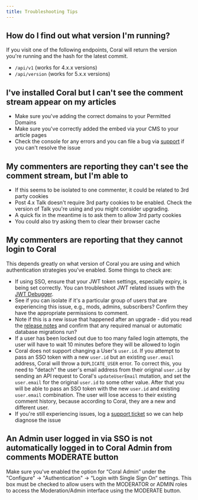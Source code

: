 ```yaml
---
title: Troubleshooting Tips
---
```


## How do I find out what version I'm running?

If you visit one of the following endpoints, Coral will return the version you're running and the hash for the latest commit.

- `/api/v1` (works for 4.x.x versions)
- `/api/version` (works for 5.x.x versions)

## I've installed Coral but I can't see the comment stream appear on my articles

- Make sure you've adding the correct domains to your Permitted Domains
- Make sure you've correctly added the embed via your CMS to your article pages
- Check the console for any errors and you can file a bug via [support](mailto:support@coralproject.net) if you can't resolve the issue

## My commenters are reporting they can't see the comment stream, but I'm able to

- If this seems to be isolated to one commenter, it could be related to 3rd party cookies
- Post 4.x Talk doesn't require 3rd party cookies to be enabled. Check the version of Talk you're using and you might consider upgrading.
- A quick fix in the meantime is to ask them to allow 3rd party cookies
- You could also try asking them to clear their browser cache


## My commenters are reporting that they cannot login to Coral

This depends greatly on what version of Coral you are using and which authentication strategies you've enabled. Some things to check are:

- If using SSO, ensure that your JWT token settings, especially expiry, is being set correctly. You can troubleshoot JWT related issues with the [JWT Debugger](https://jwt.io/).
- See if you can isolate if it's a particular group of users that are experiencing this issue, e.g., mods, admins, subscribers? Confirm they have the appropriate permissions to comment.
- Note if this is a new issue that happened after an upgrade - did you read the [release notes](https://github.com/sfstandard/talk/releases) and confirm that any required manual or automatic database migrations run?
- If a user has been locked out due to too many failed login attempts, the user will have to wait 10 minutes before they will be allowed to login
- Coral does not support changing a User's `user.id`. If you attempt to pass an SSO token with a new `user.id` but an existing `user.email` address, Coral will throw a `DUPLICATE_USER` error. To correct this, you need to "detach" the user's email address from their original `user.id` by sending an API request to Coral's `updateUserEmail` mutation, and set the `user.email` for the original `user.id` to some other value. After that you will be able to pass an SSO token with the new `user.id` and existing `user.email` combination. The user will lose access to their existing comment history, because according to Coral, they are a new and different user.
- If you're still experiencing issues, log a [support ticket](mailto:support@coralproject.net) so we can help diagnose the issue

## An Admin user logged in via SSO is not automatically logged in to Coral Admin from comments MODERATE button

Make sure you've enabled the option for “Coral Admin” under the "Configure" -> "Authentication" -> “Login with Single Sign On“ settings. This box must be checked to allow users with the MODERATOR or ADMIN roles to access the Moderation/Admin interface using the MODERATE button.

